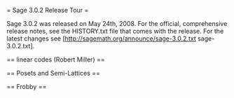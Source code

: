= Sage 3.0.2 Release Tour =

Sage 3.0.2 was released on May 24th, 2008. For the official, comprehensive release notes, see the HISTORY.txt file that comes with the release. For the latest changes see [http://sagemath.org/announce/sage-3.0.2.txt sage-3.0.2.txt].

== linear codes (Robert Miller) ==

== Posets and Semi-Lattices ==

== Frobby ==
